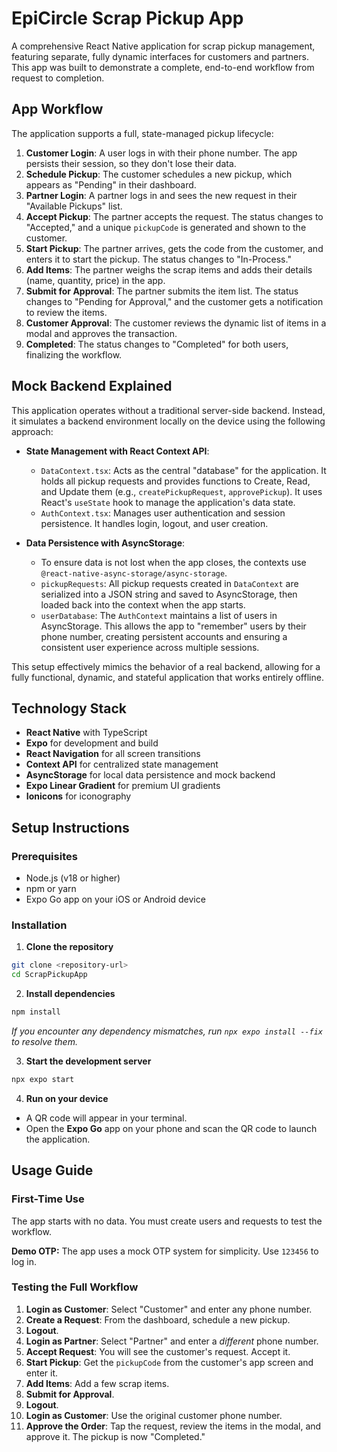 # EpiCircle Scrap Pickup App

A comprehensive React Native application for scrap pickup management, featuring separate, fully dynamic interfaces for customers and partners. This app was built to demonstrate a complete, end-to-end workflow from request to completion.

## App Workflow

The application supports a full, state-managed pickup lifecycle:

1.  **Customer Login**: A user logs in with their phone number. The app persists their session, so they don't lose their data.
2.  **Schedule Pickup**: The customer schedules a new pickup, which appears as "Pending" in their dashboard.
3.  **Partner Login**: A partner logs in and sees the new request in their "Available Pickups" list.
4.  **Accept Pickup**: The partner accepts the request. The status changes to "Accepted," and a unique `pickupCode` is generated and shown to the customer.
5.  **Start Pickup**: The partner arrives, gets the code from the customer, and enters it to start the pickup. The status changes to "In-Process."
6.  **Add Items**: The partner weighs the scrap items and adds their details (name, quantity, price) in the app.
7.  **Submit for Approval**: The partner submits the item list. The status changes to "Pending for Approval," and the customer gets a notification to review the items.
8.  **Customer Approval**: The customer reviews the dynamic list of items in a modal and approves the transaction.
9.  **Completed**: The status changes to "Completed" for both users, finalizing the workflow.

## Mock Backend Explained

This application operates without a traditional server-side backend. Instead, it simulates a backend environment locally on the device using the following approach:

-   **State Management with React Context API**:
    -   `DataContext.tsx`: Acts as the central "database" for the application. It holds all pickup requests and provides functions to Create, Read, and Update them (e.g., `createPickupRequest`, `approvePickup`). It uses React's `useState` hook to manage the application's data state.
    -   `AuthContext.tsx`: Manages user authentication and session persistence. It handles login, logout, and user creation.

-   **Data Persistence with AsyncStorage**:
    -   To ensure data is not lost when the app closes, the contexts use `@react-native-async-storage/async-storage`.
    -   `pickupRequests`: All pickup requests created in `DataContext` are serialized into a JSON string and saved to AsyncStorage, then loaded back into the context when the app starts.
    -   `userDatabase`: The `AuthContext` maintains a list of users in AsyncStorage. This allows the app to "remember" users by their phone number, creating persistent accounts and ensuring a consistent user experience across multiple sessions.

This setup effectively mimics the behavior of a real backend, allowing for a fully functional, dynamic, and stateful application that works entirely offline.

## Technology Stack

- **React Native** with TypeScript
- **Expo** for development and build
- **React Navigation** for all screen transitions
- **Context API** for centralized state management
- **AsyncStorage** for local data persistence and mock backend
- **Expo Linear Gradient** for premium UI gradients
- **Ionicons** for iconography

## Setup Instructions

### Prerequisites
- Node.js (v18 or higher)
- npm or yarn
- Expo Go app on your iOS or Android device

### Installation

1.  **Clone the repository**
   ```bash
   git clone <repository-url>
   cd ScrapPickupApp
   ```

2.  **Install dependencies**
   ```bash
   npm install
   ```
   *If you encounter any dependency mismatches, run `npx expo install --fix` to resolve them.*

3.  **Start the development server**
   ```bash
   npx expo start
   ```

4.  **Run on your device**
   - A QR code will appear in your terminal.
   - Open the **Expo Go** app on your phone and scan the QR code to launch the application.

## Usage Guide

### First-Time Use

The app starts with no data. You must create users and requests to test the workflow.

**Demo OTP:** The app uses a mock OTP system for simplicity. Use `123456` to log in.

### Testing the Full Workflow

1.  **Login as Customer**: Select "Customer" and enter any phone number.
2.  **Create a Request**: From the dashboard, schedule a new pickup.
3.  **Logout**.
4.  **Login as Partner**: Select "Partner" and enter a *different* phone number.
5.  **Accept Request**: You will see the customer's request. Accept it.
6.  **Start Pickup**: Get the `pickupCode` from the customer's app screen and enter it.
7.  **Add Items**: Add a few scrap items.
8.  **Submit for Approval**.
9.  **Logout**.
10. **Login as Customer**: Use the original customer phone number.
11. **Approve the Order**: Tap the request, review the items in the modal, and approve it. The pickup is now "Completed." 